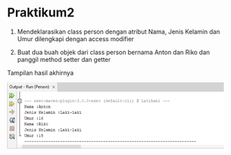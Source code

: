 # Praktikum2

1. Mendeklarasikan class person dengan atribut Nama, Jenis Kelamin dan Umur
dilengkapi dengan access modifier



2. Buat dua buah objek dari class person bernama Anton dan Riko dan
panggil method setter dan getter



Tampilan hasil akhirnya

![Gambar 1](screenshot/ss.png)